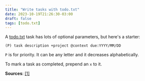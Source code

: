```yaml
---
title: "Write tasks with todo.txt"
date: 2023-10-19T21:26:30-03:00
draft: false
tags: [todo.txt]
---
```


A [todo.txt](http://todotxt.org/) task has lots of optional parameters, but
here's a starter:

```
(P) task description +project @context due:YYYY/MM/DD
```

`P` is for priority. It can be any letter and it decreases alphabetically.

To mark a task as completed, prepend an `x` to it.

**Sources**:
[\[1\]](https://github.com/todotxt/todo.txt)
